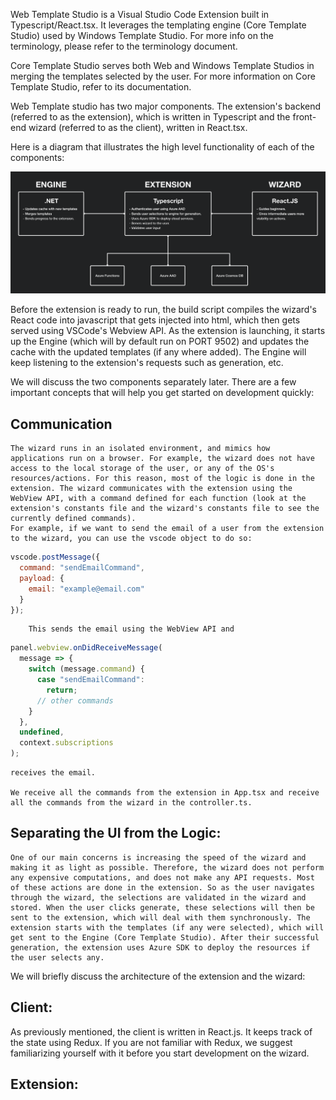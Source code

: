 Web Template Studio is a Visual Studio Code Extension built in Typescript/React.tsx. It leverages the templating engine (Core Template Studio) used by Windows Template Studio. For more info on the terminology, please refer to the terminology document.

Core Template Studio serves both Web and Windows Template Studios in merging the templates selected by the user. For more information on Core Template Studio, refer to its documentation.

Web Template studio has two major components. The extension's backend (referred to as the extension), which is written in Typescript and the front-end wizard (referred to as the client), written in React.tsx.

Here is a diagram that illustrates the high level functionality of each of the components:

![Architecture Diagram](./arch-diagram.png)

Before the extension is ready to run, the build script compiles the wizard's React code into javascript that gets injected into html, which then gets served using VSCode's Webview API. As the extension is launching, it starts up the Engine (which will by default run on PORT 9502) and updates the cache with the updated templates (if any where added). The Engine will keep listening to the extension's requests such as generation, etc.

We will discuss the two components separately later. There are a few important concepts that will help you get started on development quickly:

## **Communication**

    The wizard runs in an isolated environment, and mimics how applications run on a browser. For example, the wizard does not have access to the local storage of the user, or any of the OS's resources/actions. For this reason, most of the logic is done in the extension. The wizard communicates with the extension using the WebView API, with a command defined for each function (look at the extension's constants file and the wizard's constants file to see the currently defined commands).
    For example, if we want to send the email of a user from the extension to the wizard, you can use the vscode object to do so:

```js
vscode.postMessage({
  command: "sendEmailCommand",
  payload: {
    email: "example@email.com"
  }
});
```

        This sends the email using the WebView API and

```js
panel.webview.onDidReceiveMessage(
  message => {
    switch (message.command) {
      case "sendEmailCommand":
        return;
      // other commands
    }
  },
  undefined,
  context.subscriptions
);
```

    receives the email.

    We receive all the commands from the extension in App.tsx and receive all the commands from the wizard in the controller.ts.

## **Separating the UI from the Logic**:

    One of our main concerns is increasing the speed of the wizard and making it as light as possible. Therefore, the wizard does not perform any expensive computations, and does not make any API requests. Most of these actions are done in the extension. So as the user navigates through the wizard, the selections are validated in the wizard and stored. When the user clicks generate, these selections will then be sent to the extension, which will deal with them synchronously. The extension starts with the templates (if any were selected), which will get sent to the Engine (Core Template Studio). After their successful generation, the extension uses Azure SDK to deploy the resources if the user selects any.

We will briefly discuss the architecture of the extension and the wizard:

## **Client**:

As previously mentioned, the client is written in React.js. It keeps track of the state using Redux. If you are not familiar with Redux, we suggest familiarizing yourself with it before you start development on the wizard.

## **Extension**:
